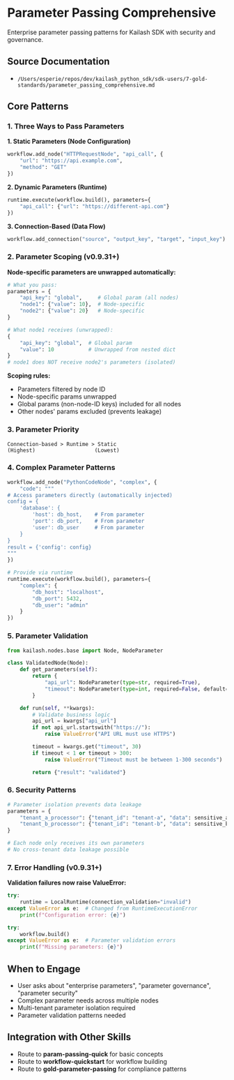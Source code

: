 # Parameter Passing Comprehensive

Enterprise parameter passing patterns for Kailash SDK with security and governance.

## Source Documentation
- `/Users/esperie/repos/dev/kailash_python_sdk/sdk-users/7-gold-standards/parameter_passing_comprehensive.md`

## Core Patterns

### 1. Three Ways to Pass Parameters

**1. Static Parameters (Node Configuration)**
```python
workflow.add_node("HTTPRequestNode", "api_call", {
    "url": "https://api.example.com",
    "method": "GET"
})
```

**2. Dynamic Parameters (Runtime)**
```python
runtime.execute(workflow.build(), parameters={
    "api_call": {"url": "https://different-api.com"}
})
```

**3. Connection-Based (Data Flow)**
```python
workflow.add_connection("source", "output_key", "target", "input_key")
```

### 2. Parameter Scoping (v0.9.31+)

**Node-specific parameters are unwrapped automatically:**

```python
# What you pass:
parameters = {
    "api_key": "global",     # Global param (all nodes)
    "node1": {"value": 10},  # Node-specific
    "node2": {"value": 20}   # Node-specific
}

# What node1 receives (unwrapped):
{
    "api_key": "global",  # Global param
    "value": 10           # Unwrapped from nested dict
}
# node1 does NOT receive node2's parameters (isolated)
```

**Scoping rules:**
- Parameters filtered by node ID
- Node-specific params unwrapped
- Global params (non-node-ID keys) included for all nodes
- Other nodes' params excluded (prevents leakage)

### 3. Parameter Priority
```
Connection-based > Runtime > Static
(Highest)                   (Lowest)
```

### 4. Complex Parameter Patterns
```python
workflow.add_node("PythonCodeNode", "complex", {
    "code": """
# Access parameters directly (automatically injected)
config = {
    'database': {
        'host': db_host,    # From parameter
        'port': db_port,    # From parameter
        'user': db_user     # From parameter
    }
}
result = {'config': config}
"""
})

# Provide via runtime
runtime.execute(workflow.build(), parameters={
    "complex": {
        "db_host": "localhost",
        "db_port": 5432,
        "db_user": "admin"
    }
})
```

### 5. Parameter Validation

```python
from kailash.nodes.base import Node, NodeParameter

class ValidatedNode(Node):
    def get_parameters(self):
        return {
            "api_url": NodeParameter(type=str, required=True),
            "timeout": NodeParameter(type=int, required=False, default=30)
        }

    def run(self, **kwargs):
        # Validate business logic
        api_url = kwargs["api_url"]
        if not api_url.startswith("https://"):
            raise ValueError("API URL must use HTTPS")

        timeout = kwargs.get("timeout", 30)
        if timeout < 1 or timeout > 300:
            raise ValueError("Timeout must be between 1-300 seconds")

        return {"result": "validated"}
```

### 6. Security Patterns

```python
# Parameter isolation prevents data leakage
parameters = {
    "tenant_a_processor": {"tenant_id": "tenant-a", "data": sensitive_a},
    "tenant_b_processor": {"tenant_id": "tenant-b", "data": sensitive_b}
}

# Each node only receives its own parameters
# No cross-tenant data leakage possible
```

### 7. Error Handling (v0.9.31+)

**Validation failures now raise ValueError:**

```python
try:
    runtime = LocalRuntime(connection_validation="invalid")
except ValueError as e:  # Changed from RuntimeExecutionError
    print(f"Configuration error: {e}")

try:
    workflow.build()
except ValueError as e:  # Parameter validation errors
    print(f"Missing parameters: {e}")
```

## When to Engage
- User asks about "enterprise parameters", "parameter governance", "parameter security"
- Complex parameter needs across multiple nodes
- Multi-tenant parameter isolation required
- Parameter validation patterns needed

## Integration with Other Skills
- Route to **param-passing-quick** for basic concepts
- Route to **workflow-quickstart** for workflow building
- Route to **gold-parameter-passing** for compliance patterns
